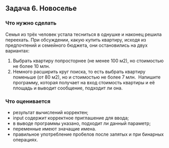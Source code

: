 ## Задача 6. Новоселье
### Что нужно сделать
Семья из трёх человек устала тесниться в однушке и наконец решила переехать. При обсуждении, какую купить квартиру, исходя из предпочтений и семейного бюджета, они остановились на двух вариантах: 
1. Выбрать квартиру попросторнее (не менее 100 м2), но стоимостью не более 10 млн. 
2. Немного расширить круг поиска, то есть выбрать квартиру поменьше (от 80 м2), но и стоимостью не более 7 млн. 
Напишите программу, которая получает на вход стоимость квартиры и её площадь и выводит сообщение, подходит ли она.
### Что оценивается
* результат вычислений корректен;
* input содержит корректное приглашение для ввода;
* в выводе программы указано, подходит ли данный параметр;
* переменные имеют значащие имена.
* правильное употребление пробелов после запятых и при бинарных операциях.
